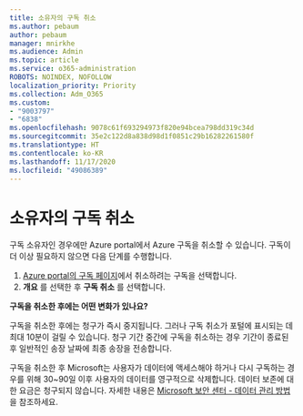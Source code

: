 ```yaml
---
title: 소유자의 구독 취소
ms.author: pebaum
author: pebaum
manager: mnirkhe
ms.audience: Admin
ms.topic: article
ms.service: o365-administration
ROBOTS: NOINDEX, NOFOLLOW
localization_priority: Priority
ms.collection: Adm_O365
ms.custom:
- "9003797"
- "6838"
ms.openlocfilehash: 9078c61f693294973f820e94bcea798dd319c34d
ms.sourcegitcommit: 35e2c122d8a838d98d1f0851c29b16282261580f
ms.translationtype: HT
ms.contentlocale: ko-KR
ms.lasthandoff: 11/17/2020
ms.locfileid: "49086389"
---
```

# <a name="cancellation-of-a-subscription-by-owner"></a>소유자의 구독 취소

구독 소유자인 경우에만 Azure portal에서 Azure 구독을 취소할 수 있습니다. 구독이 더 이상 필요하지 않으면 다음 단계를 수행합니다.

1. [Azure portal의 구독 페이지](https://ms.portal.azure.com/#blade/Microsoft_Azure_Billing/SubscriptionsBlade)에서 취소하려는 구독을 선택합니다.
2. **개요** 를 선택한 후 **구독 취소** 를 선택합니다.

**구독을 취소한 후에는 어떤 변화가 있나요?**

구독을 취소한 후에는 청구가 즉시 중지됩니다. 그러나 구독 취소가 포털에 표시되는 데 최대 10분이 걸릴 수 있습니다. 청구 기간 중간에 구독을 취소하는 경우 기간이 종료된 후 일반적인 송장 날짜에 최종 송장을 전송합니다.

구독을 취소한 후 Microsoft는 사용자가 데이터에 액세스해야 하거나 다시 구독하는 경우를 위해 30~90일 이후 사용자의 데이터를 영구적으로 삭제합니다. 데이터 보존에 대한 요금은 청구되지 않습니다. 자세한 내용은 [Microsoft 보안 센터 - 데이터 관리 방법](https://www.microsoft.com/trust-center/privacy/data-management#leave)을 참조하세요.


